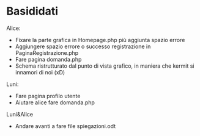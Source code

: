 # Basididati

Alice:
- Fixare la parte grafica in Homepage.php più aggiunta spazio errore
- Aggiungere spazio errore o successo registrazione in PaginaRegistrazione.php
- Fare pagina domanda.php
- Schema ristrutturato dal punto di vista grafico, in maniera che kermit si innamori di noi (xD)

Luni:
- Fare pagina profilo utente
- Aiutare alice fare domanda.php

Luni&Alice
- Andare avanti a fare file spiegazioni.odt